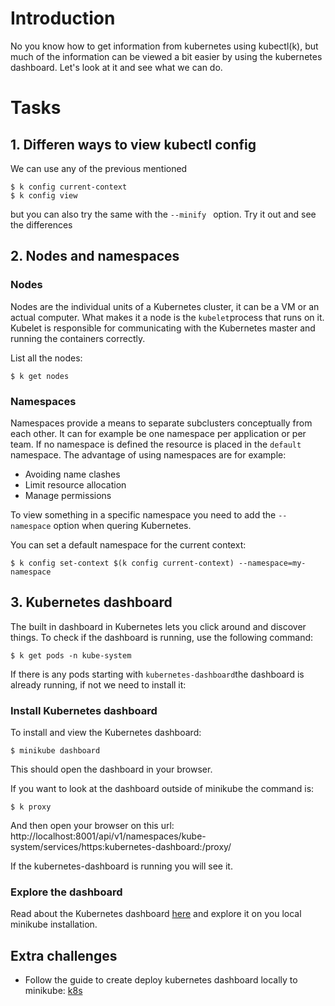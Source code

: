 # Introduction

No you know how to get information from kubernetes using kubectl(k), but much of the information can be viewed a bit easier by using the kubernetes dashboard. Let's look at it and see what we can do.

# Tasks

## 1. Differen ways to view kubectl config
We can use any of the previous mentioned
```
$ k config current-context
$ k config view
```
but you can also try the same with the `--minify ` option. Try it out and see the differences


## 2. Nodes and namespaces

### Nodes
Nodes are the individual units of a Kubernetes cluster, it can be a VM or an actual computer. What makes it a node is the `kubelet`process that runs on it. 
Kubelet is responsible for communicating with the Kubernetes master and running the containers correctly. 

List all the nodes:
```
$ k get nodes
```

### Namespaces
Namespaces provide a means to separate subclusters conceptually from each other. It can for example be one namespace per application or per team. If no namespace is defined the resource is placed in the `default` namespace. 
The advantage of using namespaces are for example:
- Avoiding name clashes
- Limit resource allocation
- Manage permissions

To view something in a specific namespace you need to add the `--namespace` option when quering Kubernetes. 

You can set a default namespace for the current context:
```
$ k config set-context $(k config current-context) --namespace=my-namespace
```

## 3. Kubernetes dashboard
The built in dashboard in Kubernetes lets you click around and discover things. 
To check if the dashboard is running, use the following command:
```
$ k get pods -n kube-system
```
If there is any pods starting with `kubernetes-dashboard`the dashboard is already running, if not we need to install it:
### Install Kubernetes dashboard
To install and view the Kubernetes dashboard:
```
$ minikube dashboard
```
This should open the dashboard in your browser. 

If you want to look at the dashboard outside of minikube the command is:
```
$ k proxy
```
And then open your browser on this url:
http://localhost:8001/api/v1/namespaces/kube-system/services/https:kubernetes-dashboard:/proxy/

If the kubernetes-dashboard is running you will see it.

### Explore the dashboard

Read about the Kubernetes dashboard [here](https://kubernetes.io/docs/tasks/access-application-cluster/web-ui-dashboard/) and explore it on you local minikube installation.


## Extra challenges

- Follow the guide to create deploy kubernetes dashboard locally to minikube: [k8s](https://kubernetes.io/docs/tasks/access-application-cluster/web-ui-dashboard/)


